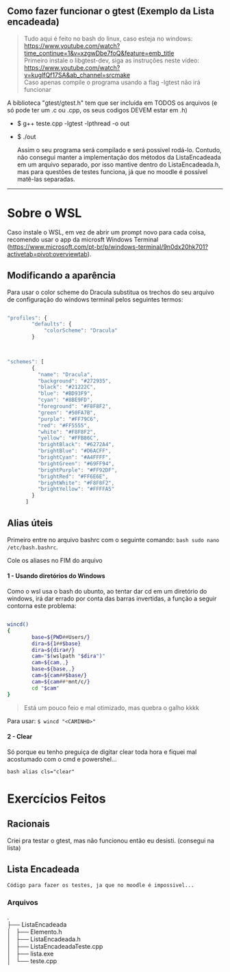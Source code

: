 

## Como fazer funcionar o gtest (Exemplo da Lista encadeada)

> Tudo aqui é feito no bash do linux, caso esteja no windows: https://www.youtube.com/watch?time_continue=1&v=xzgwDbe7foQ&feature=emb_title</br>
> Primeiro instale o libgtest-dev, siga as instruções neste vídeo: https://www.youtube.com/watch?v=kuglfQf17SA&ab_channel=srcmake</br>
> Caso apenas compile o programa usando a flag -lgtest não irá funcionar</br>

A biblioteca "gtest/gtest.h" tem que ser incluida em TODOS os arquivos (e só pode ter um .c ou .cpp, os seus codigos DEVEM estar em .h)
- $ g++ teste.cpp -lgtest -lpthread -o out</br>
- $ ./out</br>


    Assim o seu programa será compilado e será possivel rodá-lo.
    Contudo, não consegui manter a implementação dos métodos da ListaEncadeada em um arquivo separado, por isso mantive dentro do ListaEncadeada.h, mas para questões de testes funciona, já que no moodle é possível matê-las separadas.

---

# Sobre o WSL

Caso instale o WSL, em vez de abrir um prompt novo para cada coisa, recomendo usar o app da microsft Windows Terminal (https://www.microsoft.com/pt-br/p/windows-terminal/9n0dx20hk701?activetab=pivot:overviewtab). 

## Modificando a aparência

Para usar o color scheme do Dracula substitua os trechos do seu arquivo de configuração do windows terminal pelos seguintes termos:

```javascript

"profiles": {
        "defaults": {
            "colorScheme": "Dracula"
        }
        

```

```javascript

"schemes": [
        {
          "name": "Dracula",
          "background": "#272935",
          "black": "#21222C",
          "blue": "#BD93F9",
          "cyan": "#8BE9FD",
          "foreground": "#F8F8F2",
          "green": "#50FA7B",
          "purple": "#FF79C6",
          "red": "#FF5555",
          "white": "#F8F8F2",
          "yellow": "#FFB86C",
          "brightBlack": "#6272A4",
          "brightBlue": "#D6ACFF",
          "brightCyan": "#A4FFFF",
          "brightGreen": "#69FF94",
          "brightPurple": "#FF92DF",
          "brightRed": "#FF6E6E",
          "brightWhite": "#F8F8F2",
          "brightYellow": "#FFFFA5"
        }
      ]

```
## Alias úteis

Primeiro entre no arquivo bashrc com o seguinte comando: ```bash sudo nano /etc/bash.bashrc```.

Cole os aliases no FIM do arquivo

#### 1 - Usando diretórios do Windows

Como o wsl usa o bash do ubunto, ao tentar dar cd em um diretório do windows, irá dar errado por conta das barras invertidas, a função a seguir contorna este problema:

```bash

wincd()
{
        base=${PWD##Users/}
        dira=${1##$base}
        dira=${dira#/}
        cam="$(wslpath "$dira")"
        cam=${cam,,}
        base=${base,,}
        cam=${cam##$base/}
        cam=${cam##*mnt/c/}
        cd "$cam"
}

```
> Está um pouco feio e mal otimizado, mas quebra o galho kkkk  

Para usar: ```$ wincd "<CAMINHO>"```

#### 2 - Clear

Só porque eu tenho preguiça de digitar clear toda hora e fiquei mal acostumado com o cmd e powershel...

```bash alias cls="clear" ```

# Exercícios Feitos

## Racionais

Criei pra testar o gtest, mas não funcionou então eu desisti. (consegui na lista)
    
   
## Lista Encadeada

    Código para fazer os testes, ja que no moodle é impossivel...

### Arquivos

.</br>
├── ListaEncadeada</br>
│   ├── Elemento.h</br>
│   ├── ListaEncadeada.h</br>
│   ├── ListaEncadeadaTeste.cpp</br>
│   ├── lista.exe</br>
│   └── teste.cpp</br>


